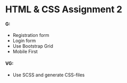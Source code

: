 # HTML & CSS Assignment 2

#### **G**:

-   Registration form
-   Login form
-   Use Bootstrap Grid
-   Mobile First

#### **VG**:

-   Use SCSS and generate CSS-files
